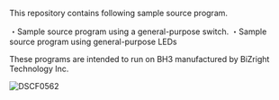 This repository contains following sample source program.

・Sample source program using a general-purpose switch.
・Sample source program using general-purpose LEDs

These programs are intended to run on BH3 manufactured by BiZright Technology Inc.

![DSCF0562](./DSCF0562.JPG)
